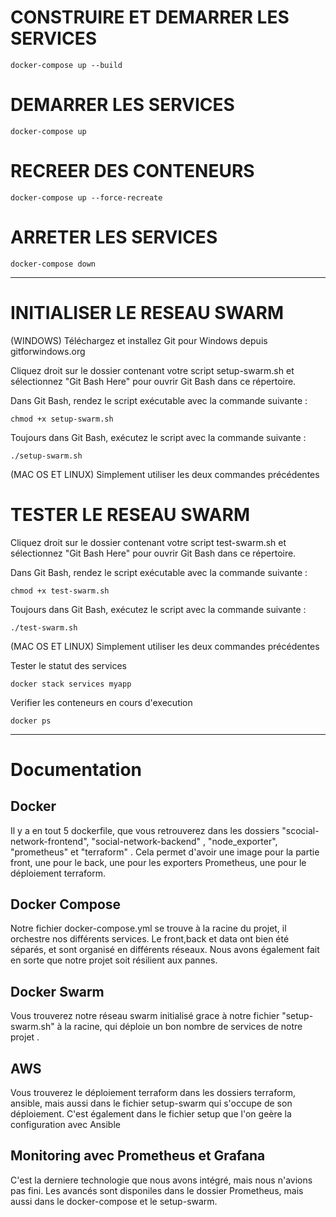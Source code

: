 #   CONSTRUIRE ET DEMARRER LES SERVICES 
```
docker-compose up --build
```
# DEMARRER LES SERVICES 
```
docker-compose up 
```
# RECREER DES CONTENEURS
```
docker-compose up --force-recreate
```
# ARRETER LES SERVICES 
```
docker-compose down
```
---

# INITIALISER LE RESEAU SWARM

 (WINDOWS) Téléchargez et installez Git pour Windows depuis gitforwindows.org

 Cliquez droit sur le dossier contenant votre script setup-swarm.sh et sélectionnez "Git Bash Here" pour ouvrir Git Bash dans ce répertoire.

 Dans Git Bash, rendez le script exécutable avec la commande suivante :

```
chmod +x setup-swarm.sh
```

 Toujours dans Git Bash, exécutez le script avec la commande suivante  :

```
./setup-swarm.sh
```

 (MAC OS ET LINUX) Simplement utiliser les deux commandes précédentes


#  TESTER LE RESEAU SWARM 

 Cliquez droit sur le dossier contenant votre script test-swarm.sh et sélectionnez "Git Bash Here" pour ouvrir Git Bash dans ce répertoire.

 Dans Git Bash, rendez le script exécutable avec la commande suivante :

```
chmod +x test-swarm.sh
```

 Toujours dans Git Bash, exécutez le script avec la commande suivante  :

```
./test-swarm.sh
```

 (MAC OS ET LINUX) Simplement utiliser les deux commandes précédentes


 Tester le statut des services

```
docker stack services myapp
```

 Verifier les conteneurs en cours d'execution

```
docker ps
```

---

# Documentation

## Docker

Il y a en tout 5 dockerfile, que vous retrouverez dans les dossiers "scocial-network-frontend", "social-network-backend" , "node_exporter", "prometheus" et "terraform" . Cela permet d'avoir une image pour la partie front, une pour le back, une pour les exporters Prometheus, une pour le déploiement terraform.

## Docker Compose

Notre fichier docker-compose.yml se trouve à la racine du projet, il orchestre nos différents services. Le front,back et data ont bien été séparés, et sont organisé en différents réseaux. Nous avons également fait en sorte que notre projet soit résilient aux pannes.

## Docker Swarm

Vous trouverez notre réseau swarm initialisé grace à notre fichier "setup-swarm.sh" à la racine, qui déploie un bon nombre de services de notre projet .

## AWS

Vous trouverez le déploiement terraform dans les dossiers terraform, ansible, mais aussi dans le fichier setup-swarm qui s'occupe de son déploiement. C'est également dans le fichier setup que l'on geère la configuration avec Ansible

## Monitoring avec Prometheus et Grafana

C'est la derniere technologie que nous avons intégré, mais nous n'avions pas fini. Les avancés sont disponiles dans le dossier Prometheus, mais aussi dans le docker-compose et le setup-swarm.